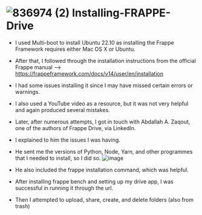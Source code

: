 #  ![836974 (2)](https://user-images.githubusercontent.com/103517339/220635314-fc123f8f-cd9d-4a1a-bdc6-6ca2841d0695.jpg) Installing-FRAPPE-Drive 



- I used Multi-boot to install Ubuntu 22.10 as installing the Frappe Framework requires either Mac OS X or Ubuntu.
- After that, I followed through the installation instructions from the official Frappe manual --> https://frappeframework.com/docs/v14/user/en/installation
- I had some issues installing it since I may have missed certain errors or warnings.
- I also used a YouTube video as a resource, but it was not very helpful and again produced several mistakes.
- Later, after numerous attempts, I got in touch with Abdallah A. Zaqout, one of the authors of Frappe Drive, via LinkedIn.
- I explained to him the issues I was having.
- He sent me the versions of Python, Node, Yarn, and other programmes that I needed to install, so I did so.
![image](https://user-images.githubusercontent.com/103517339/220646047-c50f80a7-a1c6-4ac1-9fc7-5a7a58baeec6.png)

- He also included the frappe installation command, which was helpful.
- After installing frappe bench and setting up my drive app, I was successful in running it through the url.
- Then I attempted to upload, share, create, and delete folders (also from trash)
